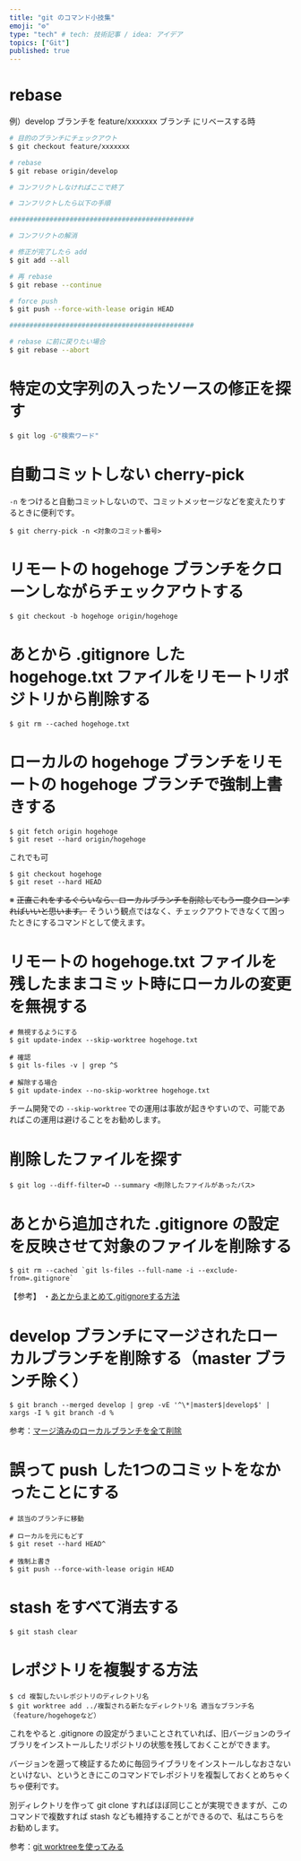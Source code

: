 ```yaml
---
title: "git のコマンド小技集"
emoji: "⚙️"
type: "tech" # tech: 技術記事 / idea: アイデア
topics: ["Git"]
published: true
---
```

# rebase

例）develop ブランチを feature/xxxxxxx ブランチ にリベースする時

```bash
# 目的のブランチにチェックアウト
$ git checkout feature/xxxxxxx

# rebase
$ git rebase origin/develop

# コンフリクトしなければここで終了

# コンフリクトしたら以下の手順

##############################################

# コンフリクトの解消

# 修正が完了したら add
$ git add --all

# 再 rebase
$ git rebase --continue

# force push
$ git push --force-with-lease origin HEAD

##############################################

# rebase に前に戻りたい場合
$ git rebase --abort
```

# 特定の文字列の入ったソースの修正を探す

```bash
$ git log -G"検索ワード"
```

# 自動コミットしない cherry-pick

`-n` をつけると自動コミットしないので、コミットメッセージなどを変えたりするときに便利です。

```
$ git cherry-pick -n <対象のコミット番号>
```

# リモートの hogehoge ブランチをクローンしながらチェックアウトする

```
$ git checkout -b hogehoge origin/hogehoge
```

# あとから .gitignore した hogehoge.txt ファイルをリモートリポジトリから削除する

```
$ git rm --cached hogehoge.txt
```

# ローカルの hogehoge ブランチをリモートの hogehoge ブランチで強制上書きする

```
$ git fetch origin hogehoge
$ git reset --hard origin/hogehoge
```

これでも可

```
$ git checkout hogehoge
$ git reset --hard HEAD
```

※ ~~正直これをするぐらいなら、ローカルブランチを削除してもう一度クローンすればいいと思います。~~ そういう観点ではなく、チェックアウトできなくて困ったときにするコマンドとして使えます。

# リモートの hogehoge.txt ファイルを残したままコミット時にローカルの変更を無視する

```
# 無視するようにする
$ git update-index --skip-worktree hogehoge.txt

# 確認
$ git ls-files -v | grep ^S

# 解除する場合
$ git update-index --no-skip-worktree hogehoge.txt
```

チーム開発での `--skip-worktree` での運用は事故が起きやすいので、可能であればこの運用は避けることをお勧めします。

# 削除したファイルを探す

```
$ git log --diff-filter=D --summary <削除したファイルがあったパス>
```

# あとから追加された .gitignore の設定を反映させて対象のファイルを削除する

```
$ git rm --cached `git ls-files --full-name -i --exclude-from=.gitignore`
```

【参考】
・[あとからまとめて.gitignoreする方法](https://qiita.com/yuuAn/items/b1d1df2e810fd6b92574)

# develop ブランチにマージされたローカルブランチを削除する（master ブランチ除く）

```
$ git branch --merged develop | grep -vE '^\*|master$|develop$' | xargs -I % git branch -d %
```

参考：[マージ済みのローカルブランチを全て削除](https://gist.github.com/miukoba/fc3c10a25c1c675c1e97)

# 誤って push した1つのコミットをなかったことにする

```
# 該当のブランチに移動

# ローカルを元にもどす
$ git reset --hard HEAD^

# 強制上書き
$ git push --force-with-lease origin HEAD
```

# stash をすべて消去する

```
$ git stash clear
```

# レポジトリを複製する方法

```
$ cd 複製したいレポジトリのディレクトリ名
$ git worktree add ../複製される新たなディレクトリ名 適当なブランチ名（feature/hogehogeなど）
```

これをやると .gitignore の設定がうまいことされていれば、旧バージョンのライブラリをインストールしたリポジトリの状態を残しておくことができます。

バージョンを遡って検証するために毎回ライブラリをインストールしなおさないといけない、というときにこのコマンドでレポジトリを複製しておくとめちゃくちゃ便利です。

別ディレクトリを作って git clone すればほぼ同じことが実現できますが、このコマンドで複数すれば stash なども維持することができるので、私はこちらをお勧めします。

参考：[git worktreeを使ってみる](https://qiita.com/yoichi22/items/8f92110f24690ca8966f)
